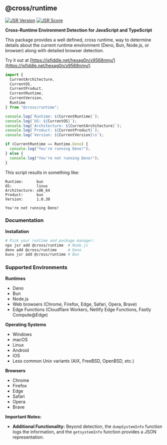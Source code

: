 ## @cross/runtime

[![JSR Version](https://jsr.io/badges/@cross/runtime?v=bust)](https://jsr.io/@cross/runtime) [![JSR Score](https://jsr.io/badges/@cross/runtime/score?v=bust)](https://jsr.io/@cross/runtime/score)

**Cross-Runtime Environment Detection for JavaScript and TypeScript**

This package provides a well defined, cross runtime, way to determine details about the current runtime environment (Deno, Bun, Node.js, or browser) along with detailed browser detection.

Try it out at [https://jsfiddle.net/hexag0n/x9568nmy/](https://jsfiddle.net/hexag0n/x9568nmy/)

```javascript
import { 
  CurrentArchitecture,
  CurrentOS,
  CurrentProduct,
  CurrentRuntime,
  CurrentVersion,
  Runtime 
} from "@cross/runtime";

console.log(`Runtime: ${CurrentRuntime}`);
console.log(`OS: ${CurrentOS}`);
console.log(`Architecture: ${CurrentArchitecture}`);
console.log(`Product: ${CurrentProduct}`);
console.log(`Version: ${CurrentVersion}\n`);

if (CurrentRuntime == Runtime.Deno) {
  console.log("You're running Deno!");
} else {
  console.log("You're not running Deno!");
}
```

This script results in something like:

```
Runtime:      bun
OS:           linux
Architecture: x86_64
Product:      bun
Version:      1.0.30

You're not running Deno!
```

### Documentation

**Installation**

```bash
# Pick your runtime and package manager:
npx jsr add @cross/runtime  # Node.js
deno add @cross/runtime     # Deno
bunx jsr add @cross/runtime # Bun
```

### Supported Environments

**Runtimes**

* Deno
* Bun
* Node.js
* Web browsers (Chrome, Firefox, Edge, Safari, Opera, Brave)
* Edge Functions (Cloudflare Workers, Netlify Edge Functions, Fastly Compute@Edge)

**Operating Systems**

* Windows
* macOS
* Linux
* Android
* iOS
* Less common Unix variants (AIX, FreeBSD, OpenBSD, etc.)

**Browsers**

* Chrome
* Firefox
* Edge
* Safari
* Opera
* Brave

**Important Notes:**

* **Additional Functionality:** Beyond detection, the `dumpSystemInfo` function logs the information, and the `getsystemInfo` function provides a JSON representation.